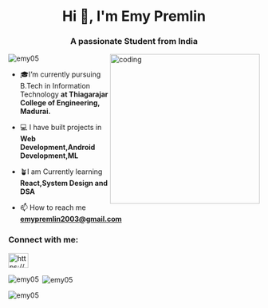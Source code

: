 <h1 align="center">Hi 👋, I'm Emy Premlin</h1>
<h3 align="center">A passionate Student from India</h3>
<img align="right" alt="coding" width="300" src="https://camo.githubusercontent.com/691cdc5f9c4dc0e88650b97d480af9237d9422963bd1184f95e00087d3aa8bbd/68747470733a2f2f692e696d6775722e636f6d2f72486c456444712e676966">
<p align="left"> <img src="https://komarev.com/ghpvc/?username=emy05&label=Profile%20views&color=0e75b6&style=flat" alt="emy05" /> </p>

- 🎓I’m currently pursuing B.Tech in Information Technology **at Thiagarajar College of Engineering, Madurai.**

- 💻 I have built projects in **Web Development,Android Development,ML**

- 🪴I am Currently learning **React,System Design and DSA**

- 📫 How to reach me **emypremlin2003@gmail.com**

<h3 align="left">Connect with me:</h3>
<p align="left">
<a href="https://linkedin.com/in/https://www.linkedin.com/in/emy-premlin-261196231/" target="blank"><img align="center" src="https://raw.githubusercontent.com/rahuldkjain/github-profile-readme-generator/master/src/images/icons/Social/linked-in-alt.svg" alt="https://www.linkedin.com/in/emy-premlin-261196231/" height="30" width="40" /></a>
</p>



<p><img align="left" src="https://github-readme-stats.vercel.app/api/top-langs?username=emy05&show_icons=true&locale=en&layout=compact" alt="emy05" /></p>

<p>&nbsp;<img align="center" src="https://github-readme-stats.vercel.app/api?username=emy05&show_icons=true&locale=en" alt="emy05" /></p>

<p><img align="center" src="https://github-readme-streak-stats.herokuapp.com/?user=emy05&" alt="emy05" /></p>
